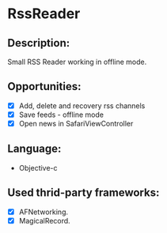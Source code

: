 # RssReader
## Description:
Small RSS Reader working in offline mode.

## Opportunities:

- [x] Add, delete and recovery rss channels
- [x] Save feeds - offline mode
- [x] Open news in SafariViewController

## Language:

- Objective-c

## Used thrid-party frameworks:

- [x] AFNetworking.
- [x] MagicalRecord.
